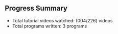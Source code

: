 ## Progress Summary

- Total tutorial videos watched: (004/226) videos
- Total programs written: 3 programs

